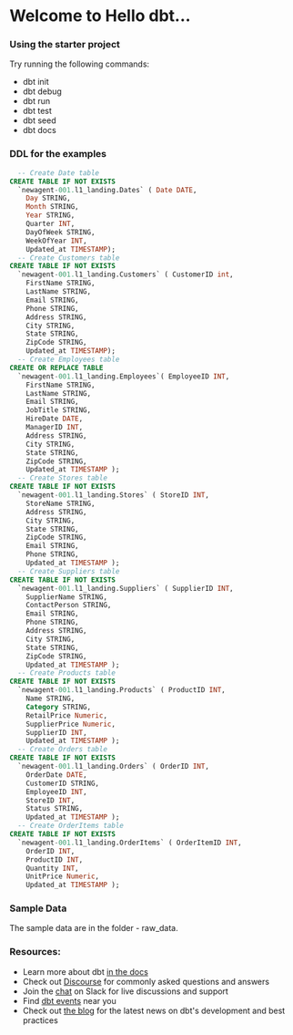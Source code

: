 # Welcome to Hello dbt...

### Using the starter project

Try running the following commands:
- dbt init
- dbt debug
- dbt run
- dbt test
- dbt seed
- dbt docs

### DDL for the examples

```SQL
  -- Create Date table
CREATE TABLE IF NOT EXISTS
  `newagent-001.l1_landing.Dates` ( Date DATE,
    Day STRING,
    Month STRING,
    Year STRING,
    Quarter INT,
    DayOfWeek STRING,
    WeekOfYear INT,
    Updated_at TIMESTAMP);
  -- Create Customers table
CREATE TABLE IF NOT EXISTS
  `newagent-001.l1_landing.Customers` ( CustomerID int,
    FirstName STRING,
    LastName STRING,
    Email STRING,
    Phone STRING,
    Address STRING,
    City STRING,
    State STRING,
    ZipCode STRING,
    Updated_at TIMESTAMP);
  -- Create Employees table
CREATE OR REPLACE TABLE
  `newagent-001.l1_landing.Employees`( EmployeeID INT,
    FirstName STRING,
    LastName STRING,
    Email STRING,
    JobTitle STRING,
    HireDate DATE,
    ManagerID INT,
    Address STRING,
    City STRING,
    State STRING,
    ZipCode STRING,
    Updated_at TIMESTAMP );
  -- Create Stores table
CREATE TABLE IF NOT EXISTS
  `newagent-001.l1_landing.Stores` ( StoreID INT,
    StoreName STRING,
    Address STRING,
    City STRING,
    State STRING,
    ZipCode STRING,
    Email STRING,
    Phone STRING,
    Updated_at TIMESTAMP );
  -- Create Suppliers table
CREATE TABLE IF NOT EXISTS
  `newagent-001.l1_landing.Suppliers` ( SupplierID INT,
    SupplierName STRING,
    ContactPerson STRING,
    Email STRING,
    Phone STRING,
    Address STRING,
    City STRING,
    State STRING,
    ZipCode STRING,
    Updated_at TIMESTAMP );
  -- Create Products table
CREATE TABLE IF NOT EXISTS
  `newagent-001.l1_landing.Products` ( ProductID INT,
    Name STRING,
    Category STRING,
    RetailPrice Numeric,
    SupplierPrice Numeric,
    SupplierID INT,
    Updated_at TIMESTAMP );
  -- Create Orders table
CREATE TABLE IF NOT EXISTS
  `newagent-001.l1_landing.Orders` ( OrderID INT,
    OrderDate DATE,
    CustomerID STRING,
    EmployeeID INT,
    StoreID INT,
    Status STRING,
    Updated_at TIMESTAMP );
  -- Create OrderItems table
CREATE TABLE IF NOT EXISTS
  `newagent-001.l1_landing.OrderItems` ( OrderItemID INT,
    OrderID INT,
    ProductID INT,
    Quantity INT,
    UnitPrice Numeric,
    Updated_at TIMESTAMP );
```

### Sample Data

The sample data are in the folder - raw_data.

### Resources:
- Learn more about dbt [in the docs](https://docs.getdbt.com/docs/introduction)
- Check out [Discourse](https://discourse.getdbt.com/) for commonly asked questions and answers
- Join the [chat](https://community.getdbt.com/) on Slack for live discussions and support
- Find [dbt events](https://events.getdbt.com) near you
- Check out [the blog](https://blog.getdbt.com/) for the latest news on dbt's development and best practices
